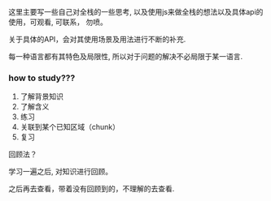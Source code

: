 这里主要写一些自己对全栈的一些思考, 以及使用js来做全栈的想法以及具体api的使用，可观看, 可联系， 勿喷。

关于具体的API，会对其使用场景及用法进行不断的补充.

每一种语言都有其特色及局限性, 所以对于问题的解决不必局限于某一语言.

### how to study???

1. 了解背景知识
2. 了解含义
3. 练习
4. 关联到某个已知区域（chunk）
5. 复习

回顾法？

学习一遍之后, 对知识进行回顾。

之后再去查看，带着没有回顾到的，不理解的去查看.
